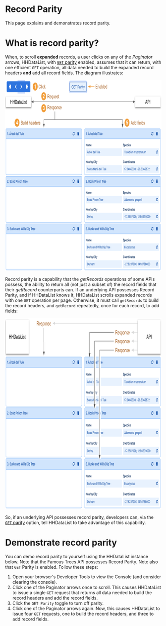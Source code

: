 # Record Parity

This page explains and demonstrates record parity.

# What is record parity?

When, to scroll **expanded** records, a user clicks on any of the *Paginator* arrows, HHDataList, with [`GET` parity](/en/hhdatalist/v0.0.2/options/parity/) enabled, assumes that it can return, with one efficient `GET` operation, all data needed to build the expanded record headers **and** add all record fields. The diagram illustrates:

<p><img src="get-record-parity-on.png" class="img-fluid d-block" width=800 height=615 loading="lazy"></p>

Record parity is a capability that the *getRecords* operations of some APIs possess, the ability to return all (not just a subset of) the record fields that their *getRecord* counterparts can. If an underlying API possesses Record Parity, and if HHDataList knows it, HHDataList scrolls expanded records with one `GET` operation per page. Otherwise, it must call `getRecords` to build the record headers, and `getRecord` repeatedly, once for each record, to add fields:

<p><img src="get-record-parity-off.png" class="img-fluid d-block" width=800 height=615 loading="lazy"></p>

So, if an underlying API possesses record parity, developers can, via the [`GET` parity](/en/hhdatalist/v0.0.2/options/parity/) option, tell HHDataList to take advantage of this capability.

# Demonstrate record parity

You can demo record parity to yourself using the HHDataList instance below. Note that the Famous Trees API possesses Record Parity. Note also that `GET` Parity is enabled. Follow these steps:

1. Open your browser's Developer Tools to view the Console (and consider clearing the console).
1. Click one of the Paginator arrows once to scroll. This causes HHDataList to issue a single `GET` request that returns all data needed to build the record headers and add the record fields.
1. Click the `GET Parity` toggle to turn off parity.
1. Click one of the Paginator arrows again. Now, this causes HHDataList to issue four `GET` requests, one to build the record headers, and three to add record fields.

<div id="record-parity-datalist" class="hh-data-list my-4"></div>
<script>
  var options = DLTrees002.options('record-parity-datalist');
  options.expand.showTool = false;
  options.expand.value = true;
  var show = ['Name', 'Species', 'Nearby City', 'Coordinates'];
  for(fd of options.fieldDefinitions.transform) {
    if(show.includes(fd.label)) { fd.isChecked = true; }
    else { fd.isChecked = false; }
  }
  options.parity.get.showTool = true;
  options.queryParams.limit.showTool = false;
  options.reporters.requests.showTool = true;
  options.reporters.requests.value = true;
  options.themeDefinition.name = 'shadowbox';
  new HHDataList(options);
</script>